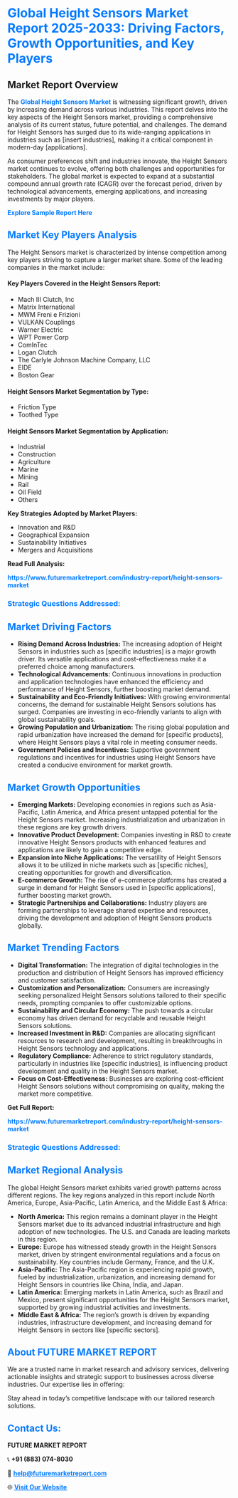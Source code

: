 <h1 style="color: #007BFF;">Global Height Sensors Market Report 2025-2033: Driving Factors, Growth Opportunities, and Key Players</h1>

<section id="overview">
<h2>Market Report Overview</h2>
<p>The <a href="https://www.futuremarketreport.com/industry-report/height-sensors-market" style="color: #007BFF; text-decoration: none;"><strong>Global Height Sensors Market</strong></a> is witnessing significant growth, driven by increasing demand across various industries. This report delves into the key aspects of the Height Sensors market, providing a comprehensive analysis of its current status, future potential, and challenges. The demand for Height Sensors has surged due to its wide-ranging applications in industries such as [insert industries], making it a critical component in modern-day [applications].</p>
<p>As consumer preferences shift and industries innovate, the Height Sensors market continues to evolve, offering both challenges and opportunities for stakeholders. The global market is expected to expand at a substantial compound annual growth rate (CAGR) over the forecast period, driven by technological advancements, emerging applications, and increasing investments by major players.</p>
</section>

<section id="overview">
<p><a href="https://www.futuremarketreport.com/request-sample/reportId=33310" style="color: #007BFF; text-decoration: none;"><strong>Explore Sample Report Here</strong></a></p>
</section>

<section id="key-players">
<h2 style="color: #007BFF;">Market Key Players Analysis</h2>
<p>The Height Sensors market is characterized by intense competition among key players striving to capture a larger market share. Some of the leading companies in the market include:</p>
<h4>Key Players Covered in the Height Sensors Report:</h4>
<ul><li>Mach III Clutch, Inc</li><li>Matrix International</li><li>MWM Freni e Frizioni</li><li>VULKAN Couplings</li><li>Warner Electric</li><li>WPT Power Corp</li><li>ComInTec</li><li>Logan Clutch</li><li>The Carlyle Johnson Machine Company, LLC</li><li>EIDE</li><li>Boston Gear</li></ul>
<h4>Height Sensors Market Segmentation by Type:</h4>
<ul><li>Friction Type</li><li>Toothed Type</li></ul>

<h4>Height Sensors Market Segmentation by Application:</h4>
<ul><li>Industrial</li><li>Construction</li><li>Agriculture</li><li>Marine</li><li>Mining</li><li>Rail</li><li>Oil Field</li><li>Others</li></ul>
<p><strong>Key Strategies Adopted by Market Players:</strong></p>
<ul>
<li>Innovation and R&D</li>
<li>Geographical Expansion</li>
<li>Sustainability Initiatives</li>
<li>Mergers and Acquisitions</li>
</ul>
</section>

<section>
<p><strong>Read Full Analysis: </strong></p><a href="https://www.futuremarketreport.com/industry-report/height-sensors-market" style="color: #007BFF; text-decoration: none;"><strong>https://www.futuremarketreport.com/industry-report/height-sensors-market</strong></a>
<h3 style="color: #007BFF;">Strategic Questions Addressed:</h3>
</section>

<section id="driving-factors">
<h2 style="color: #007BFF;">Market Driving Factors</h2>
<ul>
<li><strong>Rising Demand Across Industries:</strong> The increasing adoption of Height Sensors in industries such as [specific industries] is a major growth driver. Its versatile applications and cost-effectiveness make it a preferred choice among manufacturers.</li>
<li><strong>Technological Advancements:</strong> Continuous innovations in production and application technologies have enhanced the efficiency and performance of Height Sensors, further boosting market demand.</li>
<li><strong>Sustainability and Eco-Friendly Initiatives:</strong> With growing environmental concerns, the demand for sustainable Height Sensors solutions has surged. Companies are investing in eco-friendly variants to align with global sustainability goals.</li>
<li><strong>Growing Population and Urbanization:</strong> The rising global population and rapid urbanization have increased the demand for [specific products], where Height Sensors plays a vital role in meeting consumer needs.</li>
<li><strong>Government Policies and Incentives:</strong> Supportive government regulations and incentives for industries using Height Sensors have created a conducive environment for market growth.</li>
</ul>
</section>

<section id="growth-opportunities">
<h2 style="color: #007BFF;">Market Growth Opportunities</h2>
<ul>
<li><strong>Emerging Markets:</strong> Developing economies in regions such as Asia-Pacific, Latin America, and Africa present untapped potential for the Height Sensors market. Increasing industrialization and urbanization in these regions are key growth drivers.</li>
<li><strong>Innovative Product Development:</strong> Companies investing in R&D to create innovative Height Sensors products with enhanced features and applications are likely to gain a competitive edge.</li>
<li><strong>Expansion into Niche Applications:</strong> The versatility of Height Sensors allows it to be utilized in niche markets such as [specific niches], creating opportunities for growth and diversification.</li>
<li><strong>E-commerce Growth:</strong> The rise of e-commerce platforms has created a surge in demand for Height Sensors used in [specific applications], further boosting market growth.</li>
<li><strong>Strategic Partnerships and Collaborations:</strong> Industry players are forming partnerships to leverage shared expertise and resources, driving the development and adoption of Height Sensors products globally.</li>
</ul>
</section>

<section id="trending-factors">
<h2 style="color: #007BFF;">Market Trending Factors</h2>
<ul>
<li><strong>Digital Transformation:</strong> The integration of digital technologies in the production and distribution of Height Sensors has improved efficiency and customer satisfaction.</li>
<li><strong>Customization and Personalization:</strong> Consumers are increasingly seeking personalized Height Sensors solutions tailored to their specific needs, prompting companies to offer customizable options.</li>
<li><strong>Sustainability and Circular Economy:</strong> The push towards a circular economy has driven demand for recyclable and reusable Height Sensors solutions.</li>
<li><strong>Increased Investment in R&D:</strong> Companies are allocating significant resources to research and development, resulting in breakthroughs in Height Sensors technology and applications.</li>
<li><strong>Regulatory Compliance:</strong> Adherence to strict regulatory standards, particularly in industries like [specific industries], is influencing product development and quality in the Height Sensors market.</li>
<li><strong>Focus on Cost-Effectiveness:</strong> Businesses are exploring cost-efficient Height Sensors solutions without compromising on quality, making the market more competitive.</li>
</ul>
</section>

<section>
<p><strong>Get Full Report: </strong></p><a href="https://www.futuremarketreport.com/industry-report/height-sensors-market" style="color: #007BFF; text-decoration: none;"><strong>https://www.futuremarketreport.com/industry-report/height-sensors-market</strong></a>
<h3 style="color: #007BFF;">Strategic Questions Addressed:</h3>
</section>


<section id="regional-analysis">
<h2 style="color: #007BFF;">Market Regional Analysis</h2>
<p>The global Height Sensors market exhibits varied growth patterns across different regions. The key regions analyzed in this report include North America, Europe, Asia-Pacific, Latin America, and the Middle East & Africa:</p>
<ul>
<li><strong>North America:</strong> This region remains a dominant player in the Height Sensors market due to its advanced industrial infrastructure and high adoption of new technologies. The U.S. and Canada are leading markets in this region.</li>
<li><strong>Europe:</strong> Europe has witnessed steady growth in the Height Sensors market, driven by stringent environmental regulations and a focus on sustainability. Key countries include Germany, France, and the U.K.</li>
<li><strong>Asia-Pacific:</strong> The Asia-Pacific region is experiencing rapid growth, fueled by industrialization, urbanization, and increasing demand for Height Sensors in countries like China, India, and Japan.</li>
<li><strong>Latin America:</strong> Emerging markets in Latin America, such as Brazil and Mexico, present significant opportunities for the Height Sensors market, supported by growing industrial activities and investments.</li>
<li><strong>Middle East & Africa:</strong> The region’s growth is driven by expanding industries, infrastructure development, and increasing demand for Height Sensors in sectors like [specific sectors].</li>
</ul>
</section>

<footer>
<h2 style="color: #007BFF;">About FUTURE MARKET REPORT</h2>
<p>We are a trusted name in market research and advisory services, delivering actionable insights and strategic support to businesses across diverse industries. Our expertise lies in offering:</p>

<p>Stay ahead in today’s competitive landscape with our tailored research solutions.</p>

<h2 style="color: #007BFF;">Contact Us:</h2>
<p><strong>FUTURE MARKET REPORT</strong></p>
<p>📞 <strong>+91 (883) 074-8030</strong></p>
<p>📧 <strong><a href="mailto:help@futuremarketreport.com" style="color: #007BFF;">help@futuremarketreport.com</a></strong></p>
<p>🌐 <strong><a href="https://www.futuremarketreport.com/" style="color: #007BFF;">Visit Our Website</a></strong></p>
</footer>